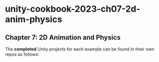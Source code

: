# unity-cookbook-2023-ch07-2d-anim-physics

## Chapter 7: 2D Animation and Physics

The **completed** Unity projects for each example can be found in their own repos as follows:

